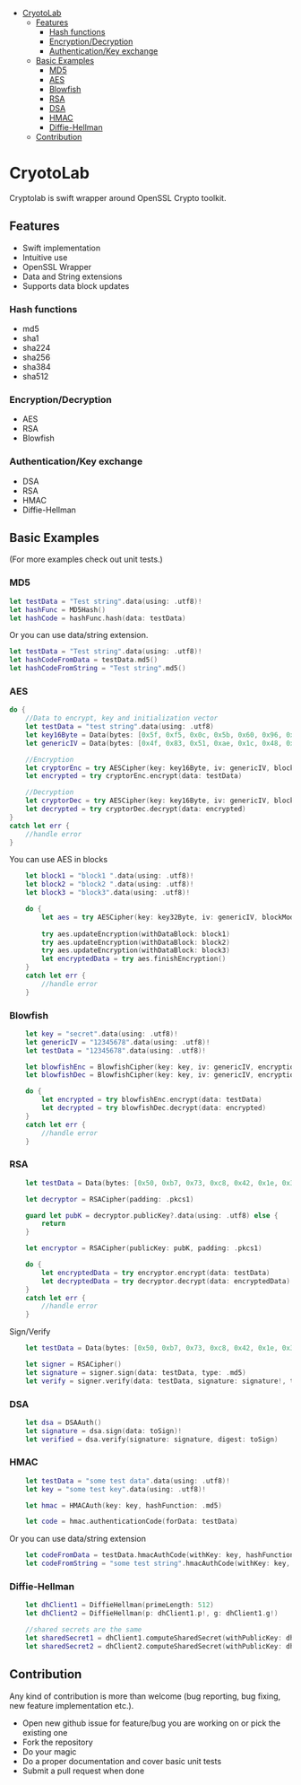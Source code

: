 - [CryotoLab](#cryotolab)
	- [Features](#features)
		- [Hash functions](#hash-functions)
		- [Encryption/Decryption](#encryptiondecryption)
		- [Authentication/Key exchange](#authenticationKey-exchange)
	- [Basic Examples](#basic-examples)
		- [MD5](#md5)
		- [AES](#aes)
		- [Blowfish](#blowfish)
		- [RSA](#rsa)
		- [DSA](#dsa)
		- [HMAC](#hmac)
		- [Diffie-Hellman](#diffiehellman)
	- [Contribution](#contribution)

# CryotoLab
Cryptolab is swift wrapper around OpenSSL Crypto toolkit.

## Features
- Swift implementation
- Intuitive use
- OpenSSL Wrapper
- Data and String extensions
- Supports data block updates

### Hash functions

- md5
- sha1
- sha224
- sha256
- sha384
- sha512

### Encryption/Decryption

- AES
- RSA
- Blowfish

### Authentication/Key exchange

- DSA
- RSA
- HMAC
- Diffie-Hellman

## Basic Examples 

(For more examples check out unit tests.)

### MD5 
```swift
let testData = "Test string".data(using: .utf8)!
let hashFunc = MD5Hash()
let hashCode = hashFunc.hash(data: testData)
```
Or you can use data/string extension.

```swift
let testData = "Test string".data(using: .utf8)!
let hashCodeFromData = testData.md5()
let hashCodeFromString = "Test string".md5()
```

### AES
```swift
do {
	//Data to encrypt, key and initialization vector
	let testData = "test string".data(using: .utf8)
	let key16Byte =	Data(bytes: [0x5f, 0xf5, 0x0c, 0x5b, 0x60, 0x96, 0x84, 0xa2, 0x35, 0xd5, 0xc5, 0xbf, 0x24, 0x69, 0x40, 0x8a])
	let genericIV =	Data(bytes: [0x4f, 0x83, 0x51, 0xae, 0x1c, 0x48, 0xf4, 0x81, 0x65, 0xf8, 0x1b, 0x53, 0x3d, 0xd6, 0xd9, 0x1f])

	//Encryption
	let cryptorEnc = try AESCipher(key: key16Byte, iv: genericIV, blockMode: .cbc)
	let encrypted = try cryptorEnc.encrypt(data: testData)

	//Decryption
	let cryptorDec = try AESCipher(key: key16Byte, iv: genericIV, blockMode: .cbc)
	let decrypted = try cryptorDec.decrypt(data: encrypted)
}
catch let err {
	//handle error
}
```
You can use AES in blocks

```swift
	let block1 = "block1 ".data(using: .utf8)!
	let block2 = "block2 ".data(using: .utf8)!
	let block3 = "block3".data(using: .utf8)!

	do {
		let aes = try AESCipher(key: key32Byte, iv: genericIV, blockMode: .ctr)
		
		try aes.updateEncryption(withDataBlock: block1)
		try aes.updateEncryption(withDataBlock: block2)
		try aes.updateEncryption(withDataBlock: block3)
		let encryptedData = try aes.finishEncryption()
	}
	catch let err {
		//handle error
	}
```

### Blowfish

```swift
	let key	= "secret".data(using: .utf8)!
	let genericIV =	"12345678".data(using: .utf8)!
	let testData = "12345678".data(using: .utf8)!

	let blowfishEnc = BlowfishCipher(key: key, iv: genericIV, encryptionMode: .ecb)
	let blowfishDec = BlowfishCipher(key: key, iv: genericIV, encryptionMode: .ecb)

	do {
		let encrypted = try blowfishEnc.encrypt(data: testData)
		let decrypted = try blowfishDec.decrypt(data: encrypted)
	}
	catch let err {
		//handle error
	}
```

### RSA

```swift
	let testData = Data(bytes: [0x50, 0xb7, 0x73, 0xc8, 0x42, 0x1e, 0x3d, 0x1a, 0x5e, 0xc4, 0x48, 0x50, 0x80, 0x03, 0x03, 0x66])

	let decryptor = RSACipher(padding: .pkcs1)

	guard let pubK = decryptor.publicKey?.data(using: .utf8) else {
		return
	}

	let encryptor = RSACipher(publicKey: pubK, padding: .pkcs1)

	do {
		let encryptedData = try encryptor.encrypt(data: testData)
		let decryptedData = try decryptor.decrypt(data: encryptedData)
	}
	catch let err {
		//handle error
	}
```

Sign/Verify

```swift
	let testData = Data(bytes: [0x50, 0xb7, 0x73, 0xc8, 0x42, 0x1e, 0x3d, 0x1a, 0x5e, 0xc4, 0x48, 0x50, 0x80, 0x03, 0x03, 0x66])

	let signer = RSACipher()
	let signature = signer.sign(data: testData, type: .md5)
	let verify = signer.verify(data: testData, signature: signature!, type: .md5)

```

### DSA

```swift
	let dsa = DSAAuth()
	let signature = dsa.sign(data: toSign)! 
	let verified = dsa.verify(signature: signature, digest: toSign)
```

### HMAC

```swift
	let testData = "some test data".data(using: .utf8)!
	let key = "some test key".data(using: .utf8)!

	let hmac = HMACAuth(key: key, hashFunction: .md5)

	let code = hmac.authenticationCode(forData: testData) 
```
Or you can use data/string extension

```swift
	let codeFromData = testData.hmacAuthCode(withKey: key, hashFunction: .md5)
	let codeFromString = "some test string".hmacAuthCode(withKey: key, hashFunction: .md5)
```

### Diffie-Hellman

```swift
	let dhClient1 = DiffieHellman(primeLength: 512)
	let dhClient2 = DiffieHellman(p: dhClient1.p!, g: dhClient1.g!)

	//shared secrets are the same
	let sharedSecret1 = dhClient1.computeSharedSecret(withPublicKey: dhClient2.publicKey!.data(using: .utf8)!)
	let sharedSecret2 = dhClient2.computeSharedSecret(withPublicKey: dhClient1.publicKey!.data(using: .utf8)!)
```

## Contribution 

Any kind of contribution is more than welcome (bug reporting, bug fixing, new feature implementation etc.).

- Open new github issue for feature/bug you are working on or pick the existing one
- Fork the repository
- Do your magic
- Do a proper documentation and cover basic unit tests
- Submit a pull request when done
